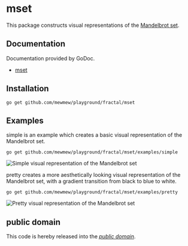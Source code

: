 mset
====

This package constructs visual representations of the [Mandelbrot set][].

[Mandelbrot set]: https://en.wikipedia.org/wiki/Mandelbrot_set

Documentation
-------------

Documentation provided by GoDoc.

- [mset][]

[mset]: http://godoc.org/github.com/mewmew/playground/fractal/mset

Installation
------------

	go get github.com/mewmew/playground/fractal/mset

Examples
--------

simple is an example which creates a basic visual representation of the
Mandelbrot set.

	go get github.com/mewmew/playground/fractal/mset/examples/simple

![Simple visual representation of the Mandelbrot set](https://github.com/mewmew/playground/blob/master/fractal/mset/examples/simple/simple.png?raw=true)

pretty creates a more aesthetically looking visual representation of the
Mandelbrot set, with a gradient transition from black to blue to white.

	go get github.com/mewmew/playground/fractal/mset/examples/pretty

![Pretty visual representation of the Mandelbrot set](https://github.com/mewmew/playground/blob/master/fractal/mset/examples/pretty/pretty.png?raw=true)

public domain
-------------

This code is hereby released into the *[public domain][]*.

[public domain]: https://creativecommons.org/publicdomain/zero/1.0/
